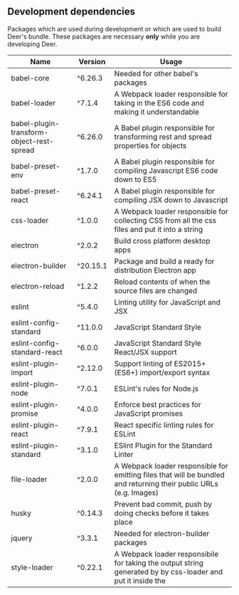 ## Development dependencies

Packages which are used during development or which are used to build Deer's bundle. These packages are necessary **only** while you are developing Deer.

|           Name          |  Version  |    Usage   |
| ----------------------- | --------- | ---------- |
| babel-core              | ^6.26.3   | Needed for other babel's packages |
| babel-loader            | ^7.1.4    | A Webpack loader responsible for taking in the ES6 code and making it understandable |
| babel-plugin-transform-object-rest-spread | ^6.26.0 | A Babel plugin responsible for transforming rest and spread properties for objects |
| babel-preset-env        | ^1.7.0    | A Babel plugin responsible for compiling Javascript ES6 code down to ES5 |
| babel-preset-react      | ^6.24.1   | A Babel plugin responsible for compiling JSX down to Javascript |
| css-loader              | ^1.0.0    | A Webpack loader responsible for collecting CSS from all the css files and put it into a string |
| electron                | ^2.0.2    | Build cross platform desktop apps |
| electron-builder        | ^20.15.1  | Package and build a ready for distribution Electron app |
| electron-reload         | ^1.2.2    | Reload contents of when the source files are changed |
| eslint                  | ^5.4.0   | Linting utility for JavaScript and JSX |
| eslint-config-standard  | ^11.0.0   | JavaScript Standard Style |
| eslint-config-standard-react  | ^6.0.0   | JavaScript Standard Style React/JSX support |
| eslint-plugin-import    | ^2.12.0   | Support linting of ES2015+ (ES6+) import/export syntax |
| eslint-plugin-node      | ^7.0.1    | ESLint's rules for Node.js |
| eslint-plugin-promise   | ^4.0.0    | Enforce best practices for JavaScript promises |
| eslint-plugin-react     | ^7.9.1    | React specific linting rules for ESLint |
| eslint-plugin-standard  | ^3.1.0    | ESlint Plugin for the Standard Linter |
| file-loader             | ^2.0.0    | A Webpack loader responsible for emitting files that will be bundled and returning their public URLs (e.g. Images) |
| husky                   | ^0.14.3   | Prevent bad commit, push by doing checks before it takes place |
| jquery                  | ^3.3.1    | Needed for electron-builder packages |
| style-loader            | ^0.22.1   | A Webpack loader responsibile for taking the output string generated by by css-loader and put it inside the <style> tags |
| webpack                 | ^4.12.0   | A module bundler for JavaScript files |
| webpack-cli             | ^3.0.3    | Required by web pack |

## Production dependencies

Packages which are required at runtime. These packages are essential for Deer to work
Those are dependencies that are essential for software to work.

|          Name         |    Version    |    Usage   |
| --------------------- | ------------- | ---------- |
| bootstrap             | ^4.1.1        | A front-end framework |
| draft-js              | ^0.10.5       | A framework for building rich text editors |
| electron-is-dev       | ^0.3.0        | Check if Electron is running in development |
| electron-log          | ^2.2.15       | A multi-transport async logging library |
| electron-store        | ^2.0.0        | Save and load user preferences |
| electron-window-state | ^4.1.1        | Store and restore window sizes and positions |
| pouchdb-browser       | ^7.0.0        | A pocket-sized database. |
| prop-types            | ^15.6.1       | A Runtime type checking for React props |
| react                 | ^16.4.0       | A JavaScript library for building user interfaces |
| react-dom             | ^16.4.0       | React package for working with the DOM |
| react-redux           | ^5.0.7        | React bindings for Redux |
| react-router-dom      | ^4.3.1        | A DOM bindings for React Router |
| reactstrap            | ^6.1.0        | A Stateless React Components for Bootstrap 4 |
| redux                 | ^4.0.0        | A predictable state container for JavaScript apps |
| redux-actions         | ^2.4.0        | Helpers for both handling and creating actions |
| redux-thunk           | ^2.3.0        | A Redux middleware allows writing asynchronous actions |

## References

[package.json: Specifics of npm's package.json handling](https://docs.npmjs.com/files/package.json)

[Rest and spread properties](https://babeljs.io/docs/en/babel-plugin-transform-object-rest-spread/)
